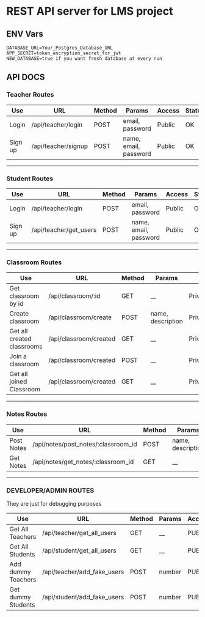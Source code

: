 # REST API server for LMS project

## ENV Vars

```env
DATABASE_URL=Your_Postgres_Database_URL
APP_SECRET=token_encryption_secret_for_jwt
NEW_DATABASE=true if you want fresh database at every run
```

## API DOCS

### Teacher Routes

| Use     | URL                 | Method | Params                | Access | Status |
| ------- | ------------------- | ------ | --------------------- | ------ | ------ |
| Login   | /api/teacher/login  | POST   | email, password       | Public | OK     |
| Sign up | /api/teacher/signup | POST   | name, email, password | Public | OK     |

---

### Student Routes

| Use     | URL                    | Method | Params                | Access | Status |
| ------- | ---------------------- | ------ | --------------------- | ------ | ------ |
| Login   | /api/teacher/login     | POST   | email, password       | Public | OK     |
| Sign up | /api/teacher/get_users | POST   | name, email, password | Public | OK     |

---

### Classroom Routes

| Use                        | URL                    | Method | Params            | Access          | Status |
| -------------------------- | ---------------------- | ------ | ----------------- | --------------- | ------ |
| Get classroom by id        | /api/classroom/:id     | GET    | \_\_              | Private         | OK     |
| Create classroom           | /api/classroom/create  | POST   | name, description | Private/Teacher | OK     |
| Get all created classrooms | /api/classroom/created | GET    | \_\_              | Private/Teacher | OK     |
| Join a classroom           | /api/classroom/created | POST   | \_\_              | Private/Student | OK     |
| Get all joined Classroom   | /api/classroom/created | GET    | \_\_              | Private/Student | OK     |

---

### Notes Routes

| Use        | URL                                 | Method | Params            | Access | Status |
| ---------- | ----------------------------------- | ------ | ----------------- | ------ | ------ |
| Post Notes | /api/notes/post_notes/:classroom_id | POST   | name, description | PUBLIC | OK     |
| Get Notes  | /api/notes/get_notes/:classroom_id  | GET    | \_\_              | PUBLIC | OK     |

---

### DEVELOPER/ADMIN ROUTES

They are just for debugging purposes

| Use                | URL                         | Method | Params | Access | Status |
| ------------------ | --------------------------- | ------ | ------ | ------ | ------ |
| Get All Teachers   | /api/teacher/get_all_users  | GET    | \_\_   | PUBLIC | OK     |
| Get All Students   | /api/student/get_all_users  | GET    | \_\_   | PUBLIC | OK     |
| Add dummy Teachers | /api/teacher/add_fake_users | POST   | number | PUBLIC | OK     |
| Get dummy Students | /api/student/add_fake_users | POST   | number | PUBLIC | OK     |
